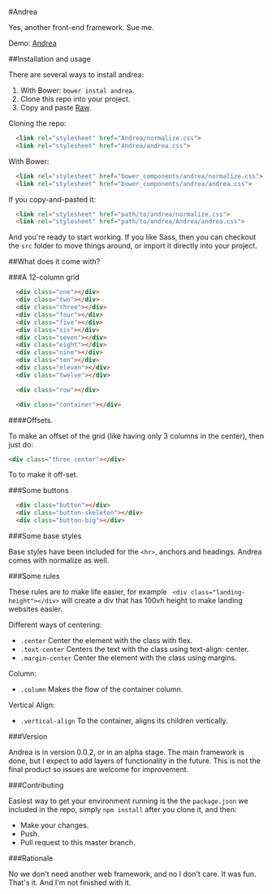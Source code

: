 #Andrea

Yes, another front-end framework. Sue me.

Demo: [Andrea](http://oelizondo.github.io/Andrea/)

##Installation and usage

There are several ways to install andrea:

1. With Bower: ```bower instal andrea```.
2. Clone this repo into your project.
3. Copy and paste [Raw](https://raw.githubusercontent.com/oelizondo/Andrea/master/andrea.css).

Cloning the repo:
```html
  <link rel="stylesheet" href="Andrea/normalize.css">
  <link rel="stylesheet" href="Andrea/andrea.css">

```
With Bower:
```html
  <link rel="stylesheet" href="bower_components/andrea/normalize.css">
  <link rel="stylesheet" href="bower_components/andrea/andrea.css">

```
If you copy-and-pasted it:
```html
  <link rel="stylesheet" href="path/to/andrea/normalize.css">
  <link rel="stylesheet" href="path/to/andrea/Andrea/andrea.css">
```

And you're ready to start working. If you like Sass, then you can checkout the ```src``` folder to move things around, or import it directly into your project.


##What does it come with?

###A 12-column grid

```html
  <div class="one"></div>
  <div class="two"></div>
  <div class="three"></div>
  <div class="four"></div>
  <div class="five"></div>
  <div class="six"></div>
  <div class="seven"></div>
  <div class="eight"></div>
  <div class="nine"></div>
  <div class="ten"></div>
  <div class="eleven"></div>
  <div class="twelve"></div>

  <div class="row"></div>

  <div class="container"></div>
```

####Offsets. 

To make an offset of the grid (like having only 3 columns in the center), then just do:

```html
<div class="three center"></div>
``` 
To to make it off-set.


###Some buttons

```html
  <div class="button"></div>
  <div class="button-skeleton"></div>
  <div class="button-big"></div>
```

###Some base styles

Base styles have been included for the ```<hr>```, anchors and headings. Andrea comes with normalize as well.

###Some rules

These rules are to make life easier, for example ``` <div class="landing-height"></div>``` will create a div that has 100vh height to make landing websites easier.

Different ways of centering:

* ```.center``` Center the element with the class with flex.
* ```.text-center``` Centers the text with the class using text-align: center.
* ```.margin-center``` Center the element with the class using margins.

Column:

* ```.column``` Makes the flow of the container column.

Vertical Align:

* ```.vertical-align``` To the container, aligns its children vertically.



###Version

Andrea is in version 0.0.2, or in an alpha stage. The main framework is done, but I expect to add layers of functionality in the future. This is not the final product so issues are welcome for improvement.

###Contributing

Easiest way to get your environment running is the the ```package.json``` we included in the repo, simply ```npm install``` after you clone it, and then:

* Make your changes.
* Push.
* Pull request to this master branch.

###Rationale

No we don't need another web framework, and no I don't care. It was fun. That's it. And I'm not finished with it.